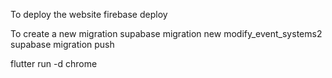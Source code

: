 To deploy the website
firebase deploy

To create a new migration
supabase migration new modify_event_systems2
supabase migration push


flutter run -d chrome